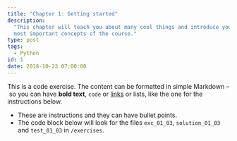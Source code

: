 ```yaml
---
title: "Chapter 1: Getting started"
description:
  "This chapter will teach you about many cool things and introduce you to the
  most important concepts of the course."
type: post
tags:
  - Python
id: 1
date: 2018-10-23 07:00:00
---
```


<challenge id="1" title="test">

This is a code exercise. The content can be formatted in simple Markdown – so
you can have **bold text**, `code` or [links](https://spacy.io) or lists, like
the one for the instructions below.

- These are instructions and they can have bullet points.
- The code block below will look for the files `exc_01_03`, `solution_01_03` and
  `test_01_03` in `/exercises`.
  <codeblock source="exc_01_01_01">
  </codeblock>
</challenge>
